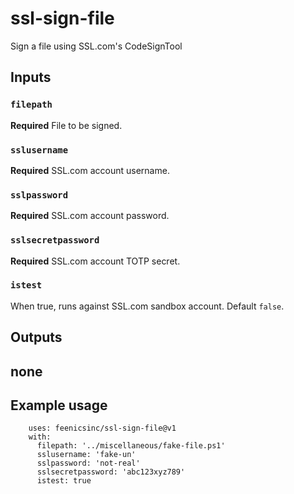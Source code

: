 # ssl-sign-file

Sign a file using SSL.com's CodeSignTool

## Inputs

### `filepath`

**Required** File to be signed.

### `sslusername`

**Required** SSL.com account username.

### `sslpassword`

**Required** SSL.com account password.

### `sslsecretpassword`

**Required** SSL.com account TOTP secret.

### `istest`

When true, runs against SSL.com sandbox account.  Default `false`.

## Outputs

## none

## Example usage

        uses: feenicsinc/ssl-sign-file@v1
        with:
          filepath: '../miscellaneous/fake-file.ps1'
          sslusername: 'fake-un'
          sslpassword: 'not-real'
          sslsecretpassword: 'abc123xyz789'
          istest: true
